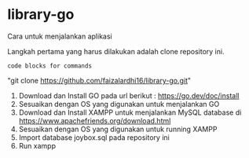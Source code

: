# library-go

Cara untuk menjalankan aplikasi

Langkah pertama yang harus dilakukan adalah clone repository ini. 

```
code blocks for commands
```

"git clone https://github.com/faizalardhi16/library-go.git"


1. Download dan Install GO pada url berikut : https://go.dev/doc/install
2. Sesuaikan dengan OS yang digunakan untuk menjalankan GO
3. Download dan Install XAMPP untuk menjalankan MySQL database di https://www.apachefriends.org/download.html
4. Sesuaikan dengan OS yang digunakan untuk running XAMPP
5. Import database joybox.sql pada repository ini
6. Run xampp
